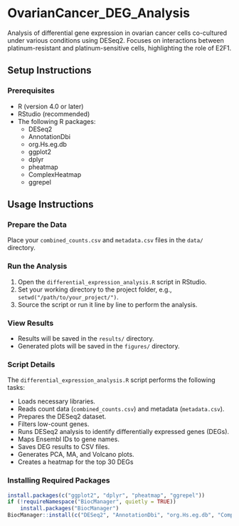 # OvarianCancer_DEG_Analysis
Analysis of differential gene expression in ovarian cancer cells co-cultured under various conditions using DESeq2. Focuses on interactions between platinum-resistant and platinum-sensitive cells, highlighting the role of E2F1.


## Setup Instructions

### Prerequisites
- R (version 4.0 or later)
- RStudio (recommended)
- The following R packages:
  - DESeq2
  - AnnotationDbi
  - org.Hs.eg.db
  - ggplot2
  - dplyr
  - pheatmap
  - ComplexHeatmap
  - ggrepel
 

## Usage Instructions

### Prepare the Data
Place your `combined_counts.csv` and `metadata.csv` files in the `data/` directory.

### Run the Analysis
1. Open the `differential_expression_analysis.R` script in RStudio.
2. Set your working directory to the project folder, e.g., `setwd("/path/to/your_project/")`.
3. Source the script or run it line by line to perform the analysis.

### View Results
- Results will be saved in the `results/` directory.
- Generated plots will be saved in the `figures/` directory.

### Script Details

The `differential_expression_analysis.R` script performs the following tasks:
- Loads necessary libraries.
- Reads count data (`combined_counts.csv`) and metadata (`metadata.csv`).
- Prepares the DESeq2 dataset.
- Filters low-count genes.
- Runs DESeq2 analysis to identify differentially expressed genes (DEGs).
- Maps Ensembl IDs to gene names.
- Saves DEG results to CSV files.
- Generates PCA, MA, and Volcano plots.
- Creates a heatmap for the top 30 DEGs




### Installing Required Packages
```r
install.packages(c("ggplot2", "dplyr", "pheatmap", "ggrepel"))
if (!requireNamespace("BiocManager", quietly = TRUE))
    install.packages("BiocManager")
BiocManager::install(c("DESeq2", "AnnotationDbi", "org.Hs.eg.db", "ComplexHeatmap"))



